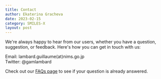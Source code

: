 ```yaml
---
title: Contact
author: Ekaterina Gracheva
date: 2023-02-15
category: SMILES-X
layout: post
---
```


We're always happy to hear from our users, whether you have a question, suggestion, or feedback. Here's how you can get in touch with us:

Email: lambard.guillaume(at)nims.go.jp\
Twitter: @gamlambard

Check out our [FAQs page](https://github.com/egracheva/jekyll-gitbook/edit/master/_pages/faq.md) to see if your question is already answered.
